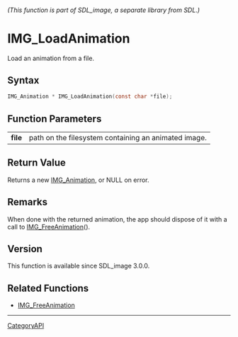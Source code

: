 ###### (This function is part of SDL_image, a separate library from SDL.)
# IMG_LoadAnimation

Load an animation from a file.

## Syntax

```c
IMG_Animation * IMG_LoadAnimation(const char *file);

```

## Function Parameters

|              |                                                      |
| ------------ | ---------------------------------------------------- |
| **file**     | path on the filesystem containing an animated image. |

## Return Value

Returns a new [IMG_Animation](IMG_Animation), or NULL on error.

## Remarks

When done with the returned animation, the app should dispose of it with a
call to [IMG_FreeAnimation](IMG_FreeAnimation)().

## Version

This function is available since SDL_image 3.0.0.

## Related Functions

* [IMG_FreeAnimation](IMG_FreeAnimation)

----
[CategoryAPI](CategoryAPI)


